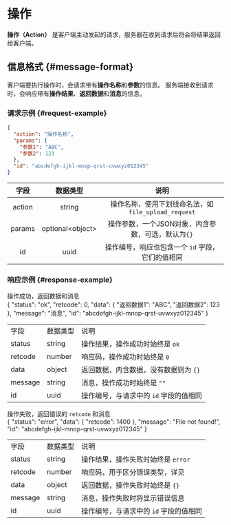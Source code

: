 # 操作

**操作（Action）** 是客户端主动发起的请求，服务器在收到请求后将会将结果返回给客户端。

## 信息格式 {#message-format}

客户端要执行操作时，会请求带有**操作名称**和**参数**的信息。
服务端接收到请求时，会响应带有**操作结果**、**返回数据**和**消息**的信息。

### 请求示例 {#request-example}

```json
{
  "action": "操作名称",
  "params": {
    "参数1": "ABC",
    "参数2": 123
  },
  "id": "abcdefgh-ijkl-mnop-qrst-uvwxyz012345"
}
```

|   字段   |        数据类型         |                  说明                  |
|:------:|:-------------------:|:------------------------------------:|
| action |       string        | 操作名称，使用下划线命名法，如`file_upload_request` |
| params | optional&lt;object> |    操作参数，一个JSON对象，内含参数，可选，默认为`{}`     |
|   id   |        uuid         |     操作编号，响应也包含一个 `id` 字段，它们的值相同      |

### 响应示例 {#response-example}

<tabs>
    <tab title="成功">
        操作成功，返回数据和消息<br/>
        <code-block lang="json">
            {
              "status": "ok",
              "retcode": 0,
              "data": {
                "返回数据1": "ABC",
                "返回数据2": 123
              },
              "message": "消息",
              "id": "abcdefgh-ijkl-mnop-qrst-uvwxyz012345"
            }
        </code-block>
        <table>
            <tr>
                <td>字段</td>
                <td>数据类型</td>
                <td>说明</td>
            </tr>
            <tr>
                <td>status</td>
                <td>string</td>
                <td>操作结果，操作成功时始终是 <code>ok</code></td>
            </tr>
            <tr>
                <td>retcode</td>
                <td>number</td>
                <td>响应码，操作成功时始终是 <code>0</code></td>
            </tr>
            <tr>
                <td>data</td>
                <td>object</td>
                <td>返回数据，内含数据，没有数据则为 <code>{}</code></td>
            </tr>
            <tr>
                <td>message</td>
                <td>string</td>
                <td>消息，操作成功时始终是 <code>""</code></td>
            </tr>
            <tr>
                <td>id</td>
                <td>uuid</td>
                <td>操作编号，与请求中的 <code>id</code> 字段的值相同</td>
            </tr>
        </table>
    </tab>
    <tab title="错误">
        操作失败，返回错误的 <code>retcode</code> 和消息<br/>
        <code-block lang="json">
            {
              "status": "error",
              "data": {
                "retcode": 1400
              },
              "message": "File not found!",
              "id": "abcdefgh-ijkl-mnop-qrst-uvwxyz012345"
            }
        </code-block>
        <table>
            <tr>
                <td>字段</td>
                <td>数据类型</td>
                <td>说明</td>
            </tr>
            <tr>
                <td>status</td>
                <td>string</td>
                <td>操作结果，操作失败时始终是 <code>error</code></td>
            </tr>
            <tr>
                <td>retcode</td>
                <td>number</td>
                <td>响应码，用于区分错误类型，详见 <a href="action-retcode.md"/></td>
            </tr>
            <tr>
                <td>data</td>
                <td>object</td>
                <td>返回数据，操作失败时始终是 <code>{}</code></td>
            </tr>
            <tr>
                <td>message</td>
                <td>string</td>
                <td>消息，操作失败时将显示错误信息</td>
            </tr>
            <tr>
                <td>id</td>
                <td>uuid</td>
                <td>操作编号，与请求中的 <code>id</code> 字段的值相同</td>
            </tr>
        </table>
    </tab>
</tabs>

<seealso>
   <category ref="related">
       <a href="action-system.md"/>
       <a href="action-instance.md"/>
       <a href="action-config.md"/>
       <a href="action-misc.md"/>
    </category>
</seealso>